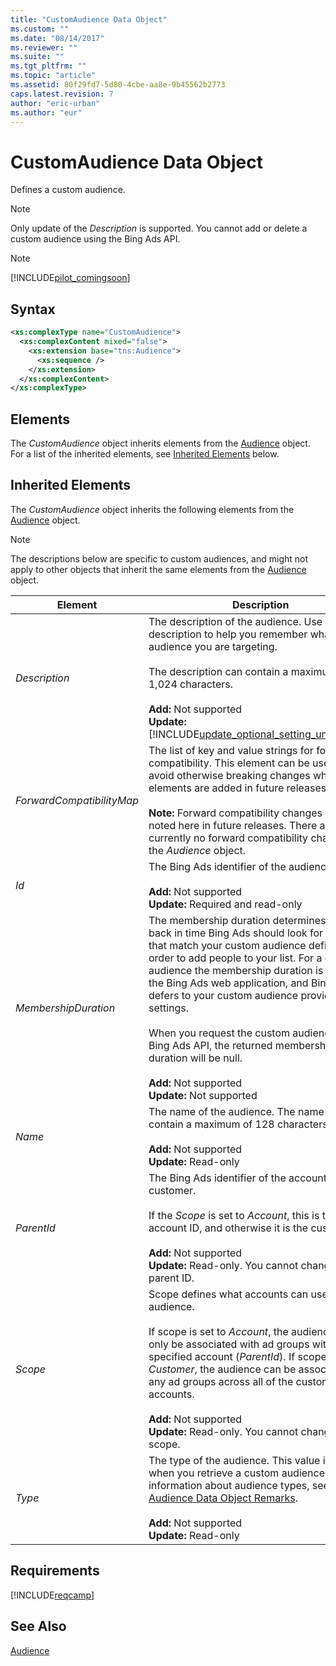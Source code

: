 ```yaml
---
title: "CustomAudience Data Object"
ms.custom: ""
ms.date: "08/14/2017"
ms.reviewer: ""
ms.suite: ""
ms.tgt_pltfrm: ""
ms.topic: "article"
ms.assetid: 80f29fd7-5d80-4cbe-aa8e-9b45562b2773
caps.latest.revision: 7
author: "eric-urban"
ms.author: "eur"
---
```

# CustomAudience Data Object
Defines a custom audience. 

> [!NOTE]
> Only update of the *Description* is supported. You cannot add or delete a custom audience using the Bing Ads API.


> [!NOTE]
> [!INCLUDE[pilot_comingsoon](../campaign-api/includes/pilot-comingsoon.md)]

## Syntax

```xml
<xs:complexType name="CustomAudience">
  <xs:complexContent mixed="false">
    <xs:extension base="tns:Audience">
      <xs:sequence />
    </xs:extension>
  </xs:complexContent>
</xs:complexType>
```

## <a name="Elements"></a>Elements
The *CustomAudience* object inherits elements from the [Audience](../campaign-api/audience-data-object.md) object. For a list of the inherited elements, see [Inherited Elements](#inheritedelements) below.

## <a name="InheritedElements"></a>Inherited Elements
The *CustomAudience* object inherits the following elements from the [Audience](../campaign-api/audience-data-object.md) object. 

> [!NOTE]
> The descriptions below are specific to custom audiences, and might not apply to other objects that inherit the same elements from the [Audience](../campaign-api/audience-data-object.md) object.

|Element|Description|Data Type|
|-----------|---------------|-------------|
|*Description*|The description of the audience. Use a description to help you remember what audience you are targeting.<br/><br/>The description can contain a maximum of 1,024 characters.<br/><br/>**Add:** Not supported<br/>**Update:** [!INCLUDE[update_optional_setting_unchanged](../campaign-api/includes/update-optional-setting-unchanged.md)]|*string*|
|*ForwardCompatibilityMap*|The list of key and value strings for forward compatibility. This element can be used to avoid otherwise breaking changes when new elements are added in future releases.<br /><br />**Note:** Forward compatibility changes will be noted here in future releases. There are currently no forward compatibility changes for the *Audience* object.|*KeyValuePairOfstringstring* array|
|*Id*|The Bing Ads identifier of the audience.<br/><br/>**Add:** Not supported<br/>**Update:** Required and read-only|*long*|
|*MembershipDuration*|The membership duration determines how far back in time Bing Ads should look for actions that match your custom audience definition in order to add people to your list. For a custom audience the membership duration is not set in the Bing Ads web application, and Bing Ads defers to your custom audience provider settings.<br/><br/>When you request the custom audience via Bing Ads API, the returned membership duration will be null.<br/><br/>**Add:** Not supported<br/>**Update:** Not supported|*int*|
|*Name*|The name of the audience. The name can contain a maximum of 128 characters.<br/><br/>**Add:** Not supported<br/>**Update:** Read-only|*string*|
|*ParentId*|The Bing Ads identifier of the account or customer. <br/><br/>If the *Scope* is set to *Account*, this is the account ID, and otherwise it is the customer ID.<br/><br/>**Add:** Not supported<br/>**Update:** Read-only. You cannot change the parent ID.|*long*|
|*Scope*|Scope defines what accounts can use this audience.<br/><br/> If scope is set to *Account*, the audience can only be associated with ad groups within one specified account (*ParentId*). If scope is set to *Customer*, the audience can be associated with any ad groups across all of the customer's accounts.<br/><br/>**Add:** Not supported<br/>**Update:** Read-only. You cannot change the scope.|[EntityScope](../campaign-api/entityscope-value-set.md)|
|*Type*|The type of the audience. This value is *Custom* when you retrieve a custom audience. For more information about audience types, see the [Audience Data Object Remarks](../campaign-api/audience-data-object.md#remarks).<br /><br />**Add:** Not supported<br/>**Update:** Read-only|[AudienceType](../campaign-api/audiencetype-value-set.md)|

## Requirements
[!INCLUDE[reqcamp](../campaign-api/includes/reqcamp.md)]

## See Also
[Audience](../campaign-api/audience-data-object.md)  
